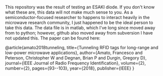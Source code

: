 This repository was the result of testing an ESAKI diode.  If you don't know what these are, this data will not make much sense to you.  As a semiconductor-focused researcher to happens to interact heavily in the microwave research community, I just happened to be the ideal person to take this data.  The data file is in matlab, which I've long since moved away from to python; however, github also moved away from subversion I have not updated this.  The paper can be found here:

@article{amato2018tunneling,
  title={Tunneling RFID tags for long-range and low-power microwave applications},
  author={Amato, Francesco and Peterson, Christopher W and Degnan, Brian P and Durgin, Gregory D},
  journal={IEEE Journal of Radio Frequency Identification},
  volume={2},
  number={2},
  pages={93--103},
  year={2018},
  publisher={IEEE}
}

